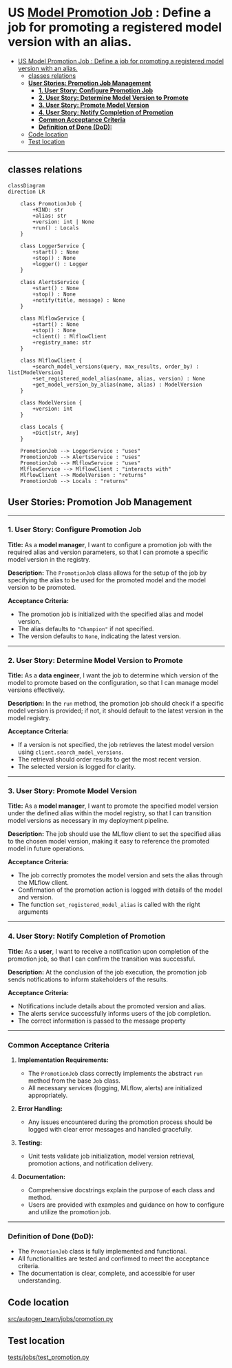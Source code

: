
# US [Model Promotion Job](./backlog_llmlops_regresion.md) : Define a job for promoting a registered model version with an alias.


- [US Model Promotion Job : Define a job for promoting a registered model version with an alias.](#us-model-promotion-job--define-a-job-for-promoting-a-registered-model-version-with-an-alias)
  - [classes relations](#classes-relations)
  - [**User Stories: Promotion Job Management**](#user-stories-promotion-job-management)
    - [**1. User Story: Configure Promotion Job**](#1-user-story-configure-promotion-job)
    - [**2. User Story: Determine Model Version to Promote**](#2-user-story-determine-model-version-to-promote)
    - [**3. User Story: Promote Model Version**](#3-user-story-promote-model-version)
    - [**4. User Story: Notify Completion of Promotion**](#4-user-story-notify-completion-of-promotion)
    - [**Common Acceptance Criteria**](#common-acceptance-criteria)
    - [**Definition of Done (DoD):**](#definition-of-done-dod)
  - [Code location](#code-location)
  - [Test location](#test-location)

------------

## classes relations

```mermaid
classDiagram
direction LR

    class PromotionJob {
        +KIND: str
        +alias: str
        +version: int | None
        +run() : Locals
    }

    class LoggerService {
        +start() : None
        +stop() : None
        +logger() : Logger
    }

    class AlertsService {
        +start() : None
        +stop() : None
        +notify(title, message) : None
    }

    class MlflowService {
        +start() : None
        +stop() : None
        +client() : MlflowClient
        +registry_name: str
    }

    class MlflowClient {
        +search_model_versions(query, max_results, order_by) : list[ModelVersion]
        +set_registered_model_alias(name, alias, version) : None
        +get_model_version_by_alias(name, alias) : ModelVersion
    }

    class ModelVersion {
        +version: int
    }

    class Locals {
        +Dict[str, Any]
    }

    PromotionJob --> LoggerService : "uses"
    PromotionJob --> AlertsService : "uses"
    PromotionJob --> MlflowService : "uses"
    MlflowService --> MlflowClient : "interacts with"
    MlflowClient --> ModelVersion : "returns"
    PromotionJob --> Locals : "returns"

```

## **User Stories: Promotion Job Management**

---

### **1. User Story: Configure Promotion Job**

**Title:**
As a **model manager**, I want to configure a promotion job with the required alias and version parameters, so that I can promote a specific model version in the registry.

**Description:**
The `PromotionJob` class allows for the setup of the job by specifying the alias to be used for the promoted model and the model version to be promoted.

**Acceptance Criteria:**
- The promotion job is initialized with the specified alias and model version.
- The alias defaults to `"Champion"` if not specified.
- The version defaults to `None`, indicating the latest version.

---

### **2. User Story: Determine Model Version to Promote**

**Title:**
As a **data engineer**, I want the job to determine which version of the model to promote based on the configuration, so that I can manage model versions effectively.

**Description:**
In the `run` method, the promotion job should check if a specific model version is provided; if not, it should default to the latest version in the model registry.

**Acceptance Criteria:**
- If a version is not specified, the job retrieves the latest model version using `client.search_model_versions`.
- The retrieval should order results to get the most recent version.
- The selected version is logged for clarity.

---

### **3. User Story: Promote Model Version**

**Title:**
As a **model manager**, I want to promote the specified model version under the defined alias within the model registry, so that I can transition model versions as necessary in my deployment pipeline.

**Description:**
The job should use the MLflow client to set the specified alias to the chosen model version, making it easy to reference the promoted model in future operations.

**Acceptance Criteria:**
- The job correctly promotes the model version and sets the alias through the MLflow client.
- Confirmation of the promotion action is logged with details of the model and version.
- The function `set_registered_model_alias` is called with the right arguments

---

### **4. User Story: Notify Completion of Promotion**

**Title:**
As a **user**, I want to receive a notification upon completion of the promotion job, so that I can confirm the transition was successful.

**Description:**
At the conclusion of the job execution, the promotion job sends notifications to inform stakeholders of the results.

**Acceptance Criteria:**
- Notifications include details about the promoted version and alias.
- The alerts service successfully informs users of the job completion.
- The correct information is passed to the message property

---

### **Common Acceptance Criteria**

1. **Implementation Requirements:**
   - The `PromotionJob` class correctly implements the abstract `run` method from the base `Job` class.
   - All necessary services (logging, MLflow, alerts) are initialized appropriately.

2. **Error Handling:**
   - Any issues encountered during the promotion process should be logged with clear error messages and handled gracefully.

3. **Testing:**
   - Unit tests validate job initialization, model version retrieval, promotion actions, and notification delivery.

4. **Documentation:**
   - Comprehensive docstrings explain the purpose of each class and method.
   - Users are provided with examples and guidance on how to configure and utilize the promotion job.

---

### **Definition of Done (DoD):**

- The `PromotionJob` class is fully implemented and functional.
- All functionalities are tested and confirmed to meet the acceptance criteria.
- The documentation is clear, complete, and accessible for user understanding.

## Code location

[src/autogen_team/jobs/promotion.py](../src/autogen_team/jobs/promotion.py)

## Test location

[tests/jobs/test_promotion.py](../tests/jobs/test_promotion.py)